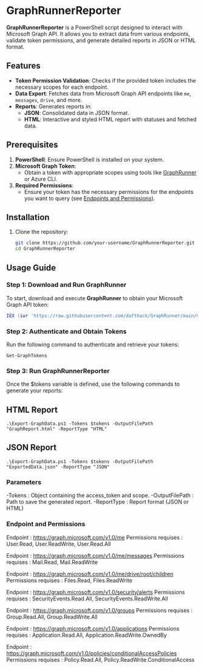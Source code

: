 # GraphRunnerReporter

**GraphRunnerReporter** is a PowerShell script designed to interact with Microsoft Graph API. It allows you to extract data from various endpoints, validate token permissions, and generate detailed reports in JSON or HTML format.

## Features

- **Token Permission Validation**: Checks if the provided token includes the necessary scopes for each endpoint.
- **Data Export**: Fetches data from Microsoft Graph API endpoints like `me`, `messages`, `drive`, and more.
- **Reports**: Generates reports in:
  - **JSON**: Consolidated data in JSON format.
  - **HTML**: Interactive and styled HTML report with statuses and fetched data.

## Prerequisites

1. **PowerShell**: Ensure PowerShell is installed on your system.
2. **Microsoft Graph Token**:
   - Obtain a token with appropriate scopes using tools like [GraphRunner](https://github.com/dafthack/GraphRunner) or Azure CLI.
3. **Required Permissions**:
   - Ensure your token has the necessary permissions for the endpoints you want to query (see [Endpoints and Permissions](#endpoints-and-permissions)).

## Installation

1. Clone the repository:
   ```bash
   git clone https://github.com/your-username/GraphRunnerReporter.git
   cd GraphRunnerReporter

## Usage Guide

### Step 1: Download and Run GraphRunner

To start, download and execute **GraphRunner** to obtain your Microsoft Graph API token:

```powershell
IEX (iwr 'https://raw.githubusercontent.com/dafthack/GraphRunner/main/GraphRunner.ps1')
```
### Step 2: Authenticate and Obtain Tokens

Run the following command to authenticate and retrieve your tokens:
```
Get-GraphTokens
```
### Step 3: Run GraphRunnerReporter

Once the $tokens variable is defined, use the following commands to generate your reports:
## HTML Report
```
.\Export-GraphData.ps1 -Tokens $tokens -OutputFilePath "GraphReport.html" -ReportType "HTML"
```
## JSON Report
```
.\Export-GraphData.ps1 -Tokens $tokens -OutputFilePath "ExportedData.json" -ReportType "JSON"
```

### Parameters
-Tokens : Object containing the access_token and scope.
-OutputFilePath : Path to save the generated report.
-ReportType : Report format (JSON or HTML)

### Endpoint and Permissions

Endpoint : https://graph.microsoft.com/v1.0/me
Permissions requises : User.Read, User.ReadWrite, User.Read.All

Endpoint : https://graph.microsoft.com/v1.0/me/messages
Permissions requises : Mail.Read, Mail.ReadWrite

Endpoint : https://graph.microsoft.com/v1.0/me/drive/root/children
Permissions requises : Files.Read, Files.ReadWrite

Endpoint : https://graph.microsoft.com/v1.0/security/alerts
Permissions requises : SecurityEvents.Read.All, SecurityEvents.ReadWrite.All

Endpoint : https://graph.microsoft.com/v1.0/groups
Permissions requises : Group.Read.All, Group.ReadWrite.All

Endpoint : https://graph.microsoft.com/v1.0/applications
Permissions requises : Application.Read.All, Application.ReadWrite.OwnedBy

Endpoint : https://graph.microsoft.com/v1.0/policies/conditionalAccessPolicies
Permissions requises : Policy.Read.All, Policy.ReadWrite.ConditionalAccess

